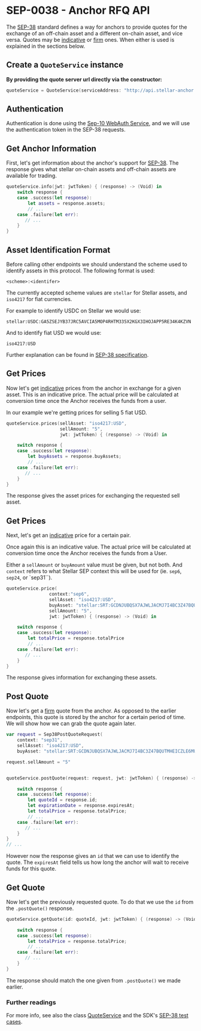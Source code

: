 
# SEP-0038 - Anchor RFQ API

The [SEP-38](https://github.com/stellar/stellar-protocol/blob/master/ecosystem/sep-0038.md) standard defines a way for anchors to provide quotes for the exchange of an off-chain asset and a different on-chain asset, and vice versa. 
Quotes may be [indicative](https://www.investopedia.com/terms/i/indicativequote.asp) or [firm](https://www.investopedia.com/terms/f/firmquote.asp) ones.
When either is used is explained in the sections below.


## Create a `QuoteService` instance

**By providing the quote server url directly via the constructor:**

```swift
quoteService = QuoteService(serviceAddress: "http://api.stellar-anchor.org/quote")
```

## Authentication

Authentication is done using the [Sep-10 WebAuth Service](https://github.com/Soneso/stellar_flutter_sdk/blob/master/documentation/sdk_examples/sep-0010-webauth.md), and we will use the authentication token in the SEP-38 requests.

## Get Anchor Information

First, let's get information about the anchor's support for [SEP-38](https://github.com/stellar/stellar-protocol/blob/master/ecosystem/sep-0038.md). The response gives what stellar on-chain assets and off-chain assets are available for trading.

```swift
quoteService.info(jwt: jwtToken) { (response) -> (Void) in
    switch response {
    case .success(let response):
        let assets = response.assets;
        // ...
    case .failure(let err):
       // ...
    }
}
```

## Asset Identification Format

Before calling other endpoints we should understand the scheme used to identify assets in this protocol. The following format is used:

`<scheme>:<identifer>`

The currently accepted scheme values are `stellar` for Stellar assets, and `iso4217` for fiat currencies.

For example to identify USDC on Stellar we would use:

`stellar:USDC:GA5ZSEJYB37JRC5AVCIA5MOP4RHTM335X2KGX3IHOJAPP5RE34K4KZVN`

And to identify fiat USD we would use:

`iso4217:USD`

Further explanation can be found in [SEP-38 specification](https://github.com/stellar/stellar-protocol/blob/master/ecosystem/sep-0038.md#asset-identification-format).

## Get Prices

Now let's get [indicative](https://www.investopedia.com/terms/i/indicativequote.asp) prices from the anchor in exchange for a given asset. This is an indicative price. The actual price will be calculated at conversion time once the Anchor receives the funds from a user.

In our example we're getting prices for selling 5 fiat USD.

```swift
quoteService.prices(sellAsset: "iso4217:USD",
                    sellAmount: "5",
                    jwt: jwtToken) { (response) -> (Void) in

    switch response {
    case .success(let response):
        let buyAssets = response.buyAssets;
        // ...
    case .failure(let err):
       // ...
    }
}
```

The response gives the asset prices for exchanging the requested sell asset.

## Get Prices

Next, let's get an [indicative](https://www.investopedia.com/terms/i/indicativequote.asp) price for a certain pair.

Once again this is an indicative value. The actual price will be calculated at conversion time once the Anchor receives the funds from a User.

Either a `sellAmount` or `buyAmount` value must be given, but not both. And `context` refers to what Stellar SEP context this will be used for (ie. `sep6`, `sep24`, or `sep31``).

```swift
quoteService.price(
                context:"sep6",
                sellAsset: "iso4217:USD",
                buyAsset: "stellar:SRT:GCDNJUBQSX7AJWLJACMJ7I4BC3Z47BQUTMHEICZLE6MU4KQBRYG5JY6B",
                sellAmount: "5",
                jwt: jwtToken) { (response) -> (Void) in

    switch response {
    case .success(let response):
        let totalPrice = response.totalPrice
        // ...
    case .failure(let err):
       // ...
    }
}
```

The response gives information for exchanging these assets.

## Post Quote

Now let's get a [firm](https://www.investopedia.com/terms/f/firmquote.asp) quote from the anchor. 
As opposed to the earlier endpoints, this quote is stored by the anchor for a certain period of time. 
We will show how we can grab the quote again later.

```swift
var request = Sep38PostQuoteRequest(
    context: "sep31",
    sellAsset: "iso4217:USD", 
    buyAsset: "stellar:SRT:GCDNJUBQSX7AJWLJACMJ7I4BC3Z47BQUTMHEICZLE6MU4KQBRYG5JY6B")

request.sellAmount = "5"


quoteService.postQuote(request: request, jwt: jwtToken) { (response) -> (Void) in

    switch response {
    case .success(let response):
        let quoteId = response.id;
        let expirationDate = response.expiresAt;
        let totalPrice = response.totalPrice;   
        // ...
    case .failure(let err):
       // ...
    }
}
// ...
```
However now the response gives an `id` that we can use to identify the quote. The `expiresAt` field tells us how long the anchor will wait to receive funds for this quote.

## Get Quote

Now let's get the previously requested quote. To do that we use the `id` from the `.postQuote()` response.

```swift
quoteService.getQuote(id: quoteId, jwt: jwtToken) { (response) -> (Void) in

    switch response {
    case .success(let response):
        let totalPrice = response.totalPrice;   
        // ...
    case .failure(let err):
       // ...
    }
}
```
The response should match the one given from `.postQuote()` we made earlier.

### Further readings

For more info, see also the class [QuoteService](https://github.com/Soneso/stellar-ios-mac-sdk/blob/master/stellarsdk/stellarsdk/quote/QuoteService.swift) and the SDK's [SEP-38 test cases](https://github.com/Soneso/stellar-ios-mac-sdk/blob/master/stellarsdk/stellarsdkTests/quote/QuoteServiceTestCase.swift).
